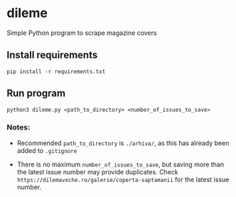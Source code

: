 # dileme
Simple Python program to scrape magazine covers

## Install requirements

`pip install -r requirements.txt`

## Run program

`python3 dileme.py <path_to_directory> <number_of_issues_to_save>`

### Notes:

- Recommended `path_to_directory` is `./arhiva/`, as this has already been added to `.gitignore`

- There is no maximum `number_of_issues_to_save`, but saving more than the latest issue number may provide duplicates. Check `https://dilemaveche.ro/galerie/coperta-saptamanii` for the latest issue number.
